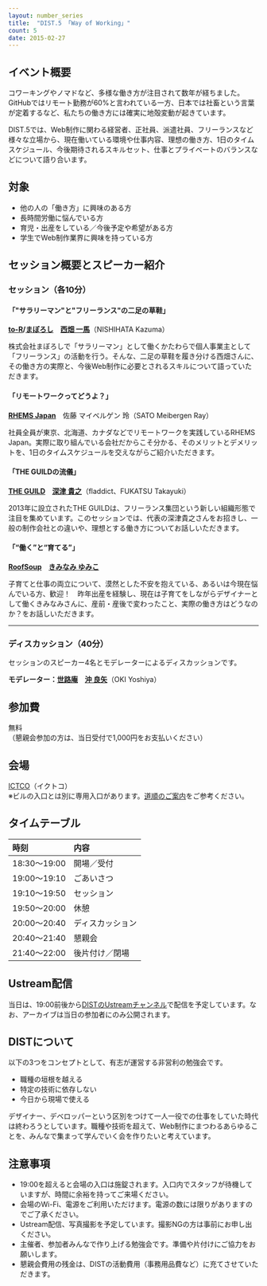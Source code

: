 ```yaml
---
layout: number_series
title:  "DIST.5 「Way of Working」"
count: 5
date: 2015-02-27
---
```


## イベント概要

コワーキングやノマドなど、多様な働き方が注目されて数年が経ちました。GitHubではリモート勤務が60%と言われている一方、日本では社畜という言葉が定着するなど、私たちの働き方には確実に地殻変動が起きています。

DIST.5では、Web制作に関わる経営者、正社員、派遣社員、フリーランスなど様々な立場から、現在働いている環境や仕事内容、理想の働き方、1日のタイムスケジュール、今後期待されるスキルセット、仕事とプライベートのバランスなどについて語り合います。

## 対象

* 他の人の「働き方」に興味のある方
* 長時間労働に悩んでいる方
* 育児・出産をしている／今後予定や希望がある方
* 学生でWeb制作業界に興味を持っている方

## セッション概要とスピーカー紹介

### セッション（各10分）

#### **「"サラリーマン"と"フリーランス"の二足の草鞋」**

**[to-R](http://blog.webcreativepark.net/)/[まぼろし](http://maboroshi.biz/)　[西畑 一馬](https://twitter.com/KazumaNishihata)**（NISHIHATA Kazuma）

株式会社まぼろしで「サラリーマン」として働くかたわらで個人事業主として「フリーランス」の活動を行う。そんな、二足の草鞋を履き分ける西畑さんに、その働き方の実際と、今後Web制作に必要とされるスキルについて語っていただきます。

#### **「リモートワークってどうよ？」**

**[RHEMS Japan](http://rhems-japan.co.jp/)**　佐藤 マイベルゲン 玲（SATO Meibergen Ray）

社員全員が東京、北海道、カナダなどでリモートワークを実践しているRHEMS Japan。実際に取り組んでいる会社だからこそ分かる、そのメリットとデメリットを、1日のタイムスケジュールを交えながらご紹介いただきます。

#### **「THE GUILDの流儀」**

**[THE GUILD](http://theguild.jp/)　[深津 貴之](https://twitter.com/fladdict)**（fladdict、FUKATSU Takayuki）  

2013年に設立されたTHE GUILDは、フリーランス集団という新しい組織形態で注目を集めています。このセッションでは、代表の深津貴之さんをお招きし、一般の制作会社との違いや、理想とする働き方についてお話しいただきます。

#### **「“働く”と“育てる”」**

**[RoofSoup](http://www.roofsoup.com/)　[きみなみ ゆみこ](https://twitter.com/yumpe)**  

子育てと仕事の両立について、漠然とした不安を抱えている、あるいは今現在悩んでいる方、歓迎！　昨年出産を経験し、現在は子育てをしながらデザイナーとして働くきみなみさんに、産前・産後で変わったこと、実際の働き方はどうなのか？をお話しいただきます。

-----

### ディスカッション（40分）

セッションのスピーカー4名とモデレーターによるディスカッションです。

**モデレーター：[世路庵](http://ceroan.jp/)　[沖 良矢](https://twitter.com/448jp)**（OKI Yoshiya）  


## 参加費

無料  
（懇親会参加の方は、当日受付で1,000円をお支払いください）

## 会場

[ICTCO](http://ictco.jp/)（イクトコ）  
※ビルの入口とは別に専用入口があります。[道順のご案内](http://ceroan.jp/ictco/map.jpg)をご参考ください。

## タイムテーブル

| 時刻         | 内容 |
|:-------------|:-----|
| 18:30～19:00 | 開場／受付 |
| 19:00～19:10 | ごあいさつ |
| 19:10～19:50 | セッション |
| 19:50～20:00 | 休憩 |
| 20:00～20:40 | ディスカッション |
| 20:40～21:40 | 懇親会 |
| 21:40～22:00 | 後片付け／閉場 |

## Ustream配信

当日は、19:00前後から[DISTのUstreamチャンネル](http://www.ustream.tv/channel/dist-live)で配信を予定しています。なお、アーカイブは当日の参加者にのみ公開されます。

## DISTについて

以下の3つをコンセプトとして、有志が運営する非営利の勉強会です。

* 職種の垣根を越える
* 特定の技術に依存しない
* 今日から現場で使える

デザイナー、デベロッパーという区別をつけて一人一役での仕事をしていた時代は終わろうとしています。職種や技術を超えて、Web制作にまつわるあらゆることを、みんなで集まって学んでいく会を作りたいと考えています。

## 注意事項

* 19:00を超えると会場の入口は施錠されます。入口内でスタッフが待機していますが、時間に余裕を持ってご来場ください。
* 会場のWi-Fi、電源をご利用いただけます。電源の数には限りがありますのでご了承ください。
* Ustream配信、写真撮影を予定しています。撮影NGの方は事前にお申し出ください。
* 主催者、参加者みんなで作り上げる勉強会です。準備や片付けにご協力をお願いします。
* 懇親会費用の残金は、DISTの活動費用（事務用品費など）に充てさせていただきます。